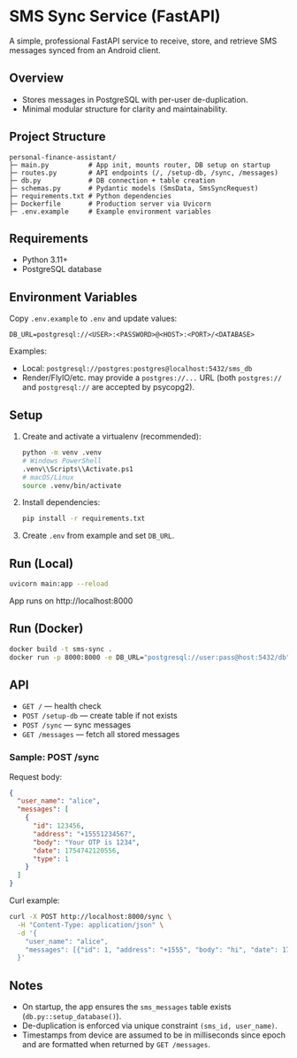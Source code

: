 # SMS Sync Service (FastAPI)

A simple, professional FastAPI service to receive, store, and retrieve SMS messages synced from an Android client.

## Overview
- Stores messages in PostgreSQL with per-user de-duplication.
- Minimal modular structure for clarity and maintainability.

## Project Structure
```
personal-finance-assistant/
├─ main.py          # App init, mounts router, DB setup on startup
├─ routes.py        # API endpoints (/, /setup-db, /sync, /messages)
├─ db.py            # DB connection + table creation
├─ schemas.py       # Pydantic models (SmsData, SmsSyncRequest)
├─ requirements.txt # Python dependencies
├─ Dockerfile       # Production server via Uvicorn
├─ .env.example     # Example environment variables
```

## Requirements
- Python 3.11+
- PostgreSQL database

## Environment Variables
Copy `.env.example` to `.env` and update values:
```
DB_URL=postgresql://<USER>:<PASSWORD>@<HOST>:<PORT>/<DATABASE>
```
Examples:
- Local: `postgresql://postgres:postgres@localhost:5432/sms_db`
- Render/FlyIO/etc. may provide a `postgres://...` URL (both `postgres://` and `postgresql://` are accepted by psycopg2).

## Setup
1. Create and activate a virtualenv (recommended):
   ```bash
   python -m venv .venv
   # Windows PowerShell
   .venv\\Scripts\\Activate.ps1
   # macOS/Linux
   source .venv/bin/activate
   ```
2. Install dependencies:
   ```bash
   pip install -r requirements.txt
   ```
3. Create `.env` from example and set `DB_URL`.

## Run (Local)
```bash
uvicorn main:app --reload
```
App runs on http://localhost:8000

## Run (Docker)
```bash
docker build -t sms-sync .
docker run -p 8000:8000 -e DB_URL="postgresql://user:pass@host:5432/db" sms-sync
```

## API
- `GET /` — health check
- `POST /setup-db` — create table if not exists
- `POST /sync` — sync messages
- `GET /messages` — fetch all stored messages

### Sample: POST /sync
Request body:
```json
{
  "user_name": "alice",
  "messages": [
    {
      "id": 123456,
      "address": "+15551234567",
      "body": "Your OTP is 1234",
      "date": 1754742120556,
      "type": 1
    }
  ]
}
```
Curl example:
```bash
curl -X POST http://localhost:8000/sync \
  -H "Content-Type: application/json" \
  -d '{
    "user_name": "alice",
    "messages": [{"id": 1, "address": "+1555", "body": "hi", "date": 1754742120556, "type": 1}]
  }'
```

## Notes
- On startup, the app ensures the `sms_messages` table exists (`db.py::setup_database()`).
- De-duplication is enforced via unique constraint `(sms_id, user_name)`.
- Timestamps from device are assumed to be in milliseconds since epoch and are formatted when returned by `GET /messages`.
